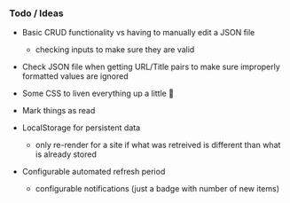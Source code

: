 ### Todo / Ideas ###

* Basic CRUD functionality vs having to manually edit a JSON file
  - checking inputs to make sure they are valid

* Check JSON file when getting URL/Title pairs to make sure improperly formatted values are ignored

* Some CSS to liven everything up a little :nail_care:

* Mark things as read

* LocalStorage for persistent data
  - only re-render for a site if what was retreived is different than what is already stored

* Configurable automated refresh period
  - configurable notifications (just a badge with number of new items)